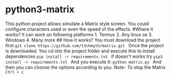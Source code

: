 # python3-matrix
This python project allows simulate a Matrix style screen. You could configure characters used or even the speed of the effects. #Where it works? It can work on following platforms 1. Termux 2. Any linux os 3. Windows 4. Many more     ## How it works? You must download the project first  ``` git clone https://github.com/t3chmyth/matrix.git  ```  Once the project is downloaded. You cd into the project folder and execute this to install dependencies  ``` pip install -r requirements.txt  ``` if doesn't works try  ``` pip3 install -r requirements.txt  ```  And you execute it:  ``` python matrix.py  ```  And then you can choose the options according to you.  Note- To stop the Matrix  ``` Ctrl + c  ```
